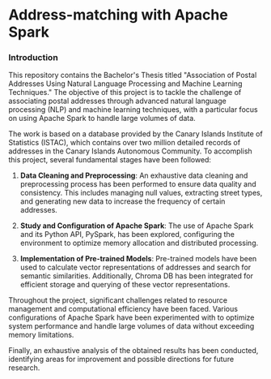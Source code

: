 # Address-matching with Apache Spark

### Introduction

This repository contains the Bachelor's Thesis titled "Association of Postal Addresses Using Natural Language Processing and Machine Learning Techniques." The objective of this project is to tackle the challenge of associating postal addresses through advanced natural language processing (NLP) and machine learning techniques, with a particular focus on using Apache Spark to handle large volumes of data.

The work is based on a database provided by the Canary Islands Institute of Statistics (ISTAC), which contains over two million detailed records of addresses in the Canary Islands Autonomous Community. To accomplish this project, several fundamental stages have been followed:

1. **Data Cleaning and Preprocessing**: An exhaustive data cleaning and preprocessing process has been performed to ensure data quality and consistency. This includes managing null values, extracting street types, and generating new data to increase the frequency of certain addresses.

2. **Study and Configuration of Apache Spark**: The use of Apache Spark and its Python API, PySpark, has been explored, configuring the environment to optimize memory allocation and distributed processing.

3. **Implementation of Pre-trained Models**: Pre-trained models have been used to calculate vector representations of addresses and search for semantic similarities. Additionally, Chroma DB has been integrated for efficient storage and querying of these vector representations.

Throughout the project, significant challenges related to resource management and computational efficiency have been faced. Various configurations of Apache Spark have been experimented with to optimize system performance and handle large volumes of data without exceeding memory limitations.

Finally, an exhaustive analysis of the obtained results has been conducted, identifying areas for improvement and possible directions for future research.
